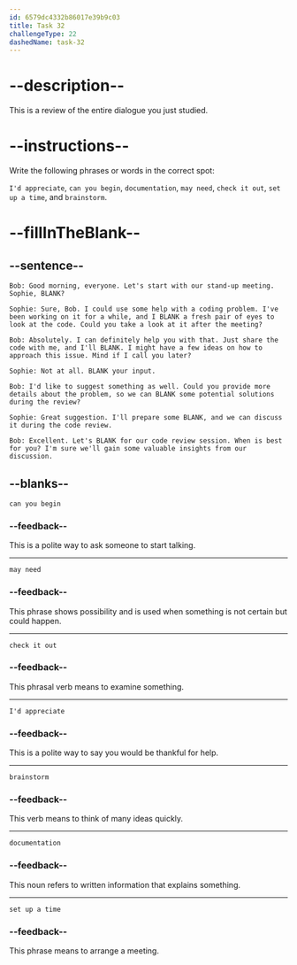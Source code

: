 ```yaml
---
id: 6579dc4332b86017e39b9c03
title: Task 32
challengeType: 22
dashedName: task-32
---
```


<!-- REVIEW -->

# --description--

This is a review of the entire dialogue you just studied.

# --instructions--

Write the following phrases or words in the correct spot:

`I'd appreciate`, `can you begin`, `documentation`, `may need`, `check it out`, `set up a time`, and `brainstorm`.

# --fillInTheBlank--

## --sentence--

`Bob: Good morning, everyone. Let's start with our stand-up meeting. Sophie, BLANK?`

`Sophie: Sure, Bob. I could use some help with a coding problem. I've been working on it for a while, and I BLANK a fresh pair of eyes to look at the code. Could you take a look at it after the meeting?`  

`Bob: Absolutely. I can definitely help you with that. Just share the code with me, and I'll BLANK. I might have a few ideas on how to approach this issue. Mind if I call you later?`  

`Sophie: Not at all. BLANK your input.`  

`Bob: I'd like to suggest something as well. Could you provide more details about the problem, so we can BLANK some potential solutions during the review?`  

`Sophie: Great suggestion. I'll prepare some BLANK, and we can discuss it during the code review.`  

`Bob: Excellent. Let's BLANK for our code review session. When is best for you? I'm sure we'll gain some valuable insights from our discussion.`

## --blanks--

`can you begin`

### --feedback--

This is a polite way to ask someone to start talking.

---

`may need`

### --feedback--

This phrase shows possibility and is used when something is not certain but could happen.

---

`check it out`

### --feedback--

This phrasal verb means to examine something.

---

`I'd appreciate`

### --feedback--

This is a polite way to say you would be thankful for help.

---

`brainstorm`

### --feedback--

This verb means to think of many ideas quickly.

---

`documentation`

### --feedback--

This noun refers to written information that explains something.

---

`set up a time`

### --feedback--

This phrase means to arrange a meeting.
